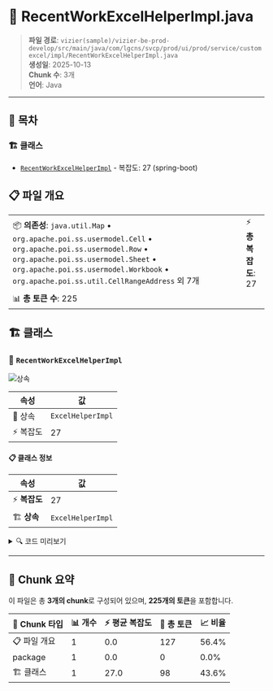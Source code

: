 # 📄 RecentWorkExcelHelperImpl.java

> **파일 경로**: `vizier(sample)/vizier-be-prod-develop/src/main/java/com/lgcns/svcp/prod/ui/prod/service/customexcel/impl/RecentWorkExcelHelperImpl.java`  
> **생성일**: 2025-10-13  
> **Chunk 수**: 3개  
> **언어**: Java
---

## 📑 목차

### 🏗️ 클래스
- [`RecentWorkExcelHelperImpl`](#class-recentworkexcelhelperimpl) - 복잡도: 27 (spring-boot)

## 📋 파일 개요

| | |
|--|--|
| 📦 **의존성**: `java.util.Map` • `org.apache.poi.ss.usermodel.Cell` • `org.apache.poi.ss.usermodel.Row` • `org.apache.poi.ss.usermodel.Sheet` • `org.apache.poi.ss.usermodel.Workbook` • `org.apache.poi.ss.util.CellRangeAddress` 외 7개 | ⚡ **총 복잡도**: 27 |
| 📊 **총 토큰 수**: 225 |  |



## 🏗️ 클래스

### <a id="class-recentworkexcelhelperimpl"></a>🎯 `RecentWorkExcelHelperImpl`

![상속](https://img.shields.io/badge/상속-1개-blue)

| 속성 | 값 |
|------|----|
| 🧬 상속 | `ExcelHelperImpl` |
| ⚡ 복잡도 | 27 |



#### 📋 클래스 정보

| 속성 | 값 |
|------|----|
| ⚡ **복잡도** | 27 || 📍 **라인 범위** | 20-20 |
| 🏗️ **상속** | `ExcelHelperImpl` || 🏷️ **태그** | `class, java, autowired, spring-boot` || 🏗️ **프레임워크** | `spring-boot` |

<details>
<summary>🔍 코드 미리보기</summary>

```java
public class RecentWorkExcelHelperImpl extends ExcelHelperImpl implements RecentWorkExcelHelper {
	
	@Autowired
	private MessageSource messageSource;

	@SuppressWarnings("unchecked")
	@Override
	public void handleCustomTemplate(Workbook workbook, Object object) {
		Map<String, Object> maps = (Map<String, Object>) object;
		XSSFSheet sheet = (XSSFSheet) workbook.getSheet("recentlywork");
		createBatchDateStyle(sheet, maps);
	}
	
	private void createBatchDateStyle(Sheet sheet, Map<String, Object> maps) {
		int rowNumer = 3;
		sheet.shiftRows(0, sheet.getLastRowNum(), rowNumer);
		for (int i = 0; i < rowNumer; i++) {
			sheet.createRow(i);
		}
		int firstRow = 1;
		int lastRow = 1;
		int firstCol = 5;
		int lastCol = 7;
		sheet.addMergedRegion(new CellRangeAddress(firstRow, lastRow, firstCol,...
```

**Chunk 정보**
- 🆔 **ID**: `fa33b72efc0b`
- 📍 **라인**: 20-20
- 📊 **토큰**: 98
- 🏷️ **태그**: `class, java, autowired, spring-boot`

</details>

---





## 🧩 Chunk 요약

이 파일은 총 **3개의 chunk**로 구성되어 있으며, **225개의 토큰**을 포함합니다.

| 🧩 Chunk 타입 | 📊 개수 | ⚡ 평균 복잡도 | 📝 총 토큰 | 📈 비율 |
|---------------|--------|-------------|----------|--------|
| 📋 파일 개요 | 1 | 0.0 | 127 | 56.4% |
| package | 1 | 0.0 | 0 | 0.0% |
| 🏗️ 클래스 | 1 | 27.0 | 98 | 43.6% |

